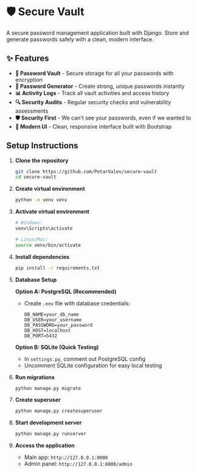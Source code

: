 # 🛡️ Secure Vault

A secure password management application built with Django. Store and generate passwords safely with a clean, modern interface.

## ✨ Features

- **🔐 Password Vault** - Secure storage for all your passwords with encryption
- **🎲 Password Generator** - Create strong, unique passwords instantly  
- **📊 Activity Logs** - Track all vault activities and access history
- **🔍 Security Audits** - Regular security checks and vulnerability assessments
- **🛡️ Security First** - We can't see your passwords, even if we wanted to
- **🎨 Modern UI** - Clean, responsive interface built with Bootstrap

## Setup Instructions

1. **Clone the repository**
   ```bash
   git clone https://github.com/PetarValev/secure-vault
   cd secure-vault
   ```

2. **Create virtual environment**
   ```bash
   python -m venv venv
   ```

3. **Activate virtual environment**
   ```bash
   # Windows:
   venv\Scripts\activate
   
   # Linux/Mac:
   source venv/bin/activate
   ```

4. **Install dependencies**
   ```bash
   pip install -r requirements.txt
   ```

5. **Database Setup**
   
   **Option A: PostgreSQL (Recommended)**
   - Create `.env` file with database credentials:
     ```
     DB_NAME=your_db_name
     DB_USER=your_username
     DB_PASSWORD=your_password
     DB_HOST=localhost
     DB_PORT=5432
     ```

   **Option B: SQLite (Quick Testing)**
   - In `settings.py`, comment out PostgreSQL config
   - Uncomment SQLite configuration for easy local testing

6. **Run migrations**
   ```bash
   python manage.py migrate
   ```

7. **Create superuser**
   ```bash
   python manage.py createsuperuser
   ```

8. **Start development server**
   ```bash
   python manage.py runserver
   ```

9. **Access the application**
   - Main app: `http://127.0.0.1:8000`
   - Admin panel: `http://127.0.0.1:8000/admin`